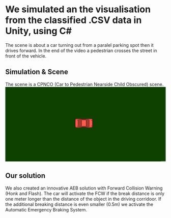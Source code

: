 # We simulated an the visualisation from the classified .CSV data in Unity, using C#

The scene is about a car turning out from a paralel parking spot then it drives forward. 
In the end of the video a pedestrian crosses the street in front of the vehicle.

## Simulation & Scene
The scene is a CPNCO (Car to Pedestrian Nearside Child Obscured) scene. 
![scene](https://github.com/RevellFTW/codelikeabosch/blob/main/Animation.gif "Scene")

## Our solution
We also created an innovative AEB solution with Forward Collision Warning (Honk and Flash).
The car will activate the FCW if the break distance is only one meter longer than the distance of the object in the driving corridoor.
If the additional breaking distance is even smaller (0.5m) we activate the Automatic Emergency Braking System.
